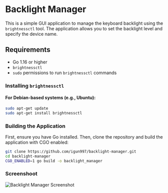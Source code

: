 # Backlight Manager

This is a simple GUI application to manage the keyboard backlight using the `brightnessctl` tool. The application allows you to set the backlight level and specify the device name.

## Requirements

- Go 1.16 or higher
- `brightnessctl`
- `sudo` permissions to run `brightnessctl` commands

### Installing `brightnessctl`

#### For Debian-based systems (e.g., Ubuntu):
```sh
sudo apt-get update
sudo apt-get install brightnessctl
```

### Building the Application

First, ensure you have Go installed. Then, clone the repository and build the application with CGO enabled:

```sh
git clone https://github.com/igun997/backlight-manager.git
cd backlight-manager
CGO_ENABLED=1 go build -o backlight_manager
```

### Screenshoot 

![Backlight Manager Screenshot](https://raw.githubusercontent.com/igun997/backligt-manager/master/screenshot.png)